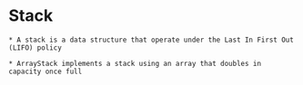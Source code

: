 # Stack
    * A stack is a data structure that operate under the Last In First Out (LIFO) policy

    * ArrayStack implements a stack using an array that doubles in capacity once full